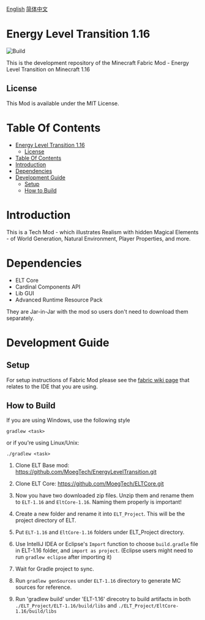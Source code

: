 [English](README.md)  [简体中文](README-zh_cn.md)

# Energy Level Transition 1.16 

![Build](https://github.com/MoegTech/EnergyLevelTransition/workflows/ELT%20Snapshot%20Build/badge.svg) 

This is the development repository of the Minecraft Fabric Mod - Energy Level Transition on Minecraft 1.16

## License

This Mod is available under the MIT License. 

# Table Of Contents

- [Energy Level Transition 1.16](#energy-level-transition-116)
  - [License](#license)
- [Table Of Contents](#table-of-contents)
- [Introduction](#introduction)
- [Dependencies](#dependencies)
- [Development Guide](#development-guide)
  - [Setup](#setup)
  - [How to Build](#how-to-build)
  
# Introduction

This is a Tech Mod - which illustrates Realism with hidden Magical Elements - of World Generation, Natural Environment, Player Properties, and more. 

# Dependencies

- ELT Core
- Cardinal Components API
- Lib GUI
- Advanced Runtime Resource Pack

They are Jar-in-Jar with the mod so users don't need to download them separately. 

# Development Guide

## Setup

For setup instructions of Fabric Mod please see the [fabric wiki page](https://fabricmc.net/wiki/tutorial:setup) that relates to the IDE that you are using.

## How to Build

If you are using Windows, use the following style

```gradlew <task>```

or if you're using Linux/Unix:

```./gradlew <task>```

1. Clone ELT Base mod: https://github.com/MoegTech/EnergyLevelTransition.git

2. Clone ELT Core: https://github.com/MoegTech/ELTCore.git

3. Now you have two downloaded zip files. Unzip them and rename them to `ELT-1.16` and `EltCore-1.16`. Naming them properly is important!

4. Create a new folder and rename it into `ELT_Project`. This will be the project directory of ELT. 

5. Put `ELT-1.16` and `EltCore-1.16` folders under ELT_Project directory. 

6. Use IntelliJ IDEA or Eclipse's `Import` function to choose `build.gradle` file in ELT-1.16 folder, and `import as project`. (Eclipse users might need to run `gradlew eclipse` after importing it) 

7. Wait for Gradle project to sync. 

8. Run `gradlew genSources` under `ELT-1.16` directory to generate MC sources for reference. 

9. Run 'gradlew build' under 'ELT-1.16' direcotry to build artifacts in both `./ELT_Project/ELT-1.16/build/libs` and `./ELT_Project/EltCore-1.16/build/libs`
